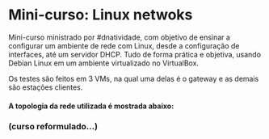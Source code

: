 # Mini-curso: Linux netwoks

Mini-curso ministrado por #dnatividade, com objetivo de ensinar a configurar um ambiente de rede com Linux, desde a configuração de interfaces, até um servidor DHCP. Tudo de forma prática e objetiva, usando Debian Linux em um ambiente virtualizado no VirtualBox.

Os testes são feitos em 3 VMs, na qual uma delas é o gateway e as demais são estações clientes.

#### A topologia da rede utilizada é mostrada abaixo:

### (curso reformulado...)

